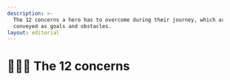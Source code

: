 ```yaml
---
description: >-
  The 12 concerns a hero has to overcome during their journey, which are
  conveyed as goals and obstacles.
layout: editorial
---
```


# 🦹🏽‍♀️ The 12 concerns

